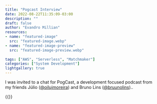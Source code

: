 ```yaml
---
title: "Pogcast Interview"
date: 2022-08-22T11:35:09-03:00
description: ""
draft: false
author: "Evandro Millian"
resources:
- name: "featured-image"
  src: "featured-image.webp"
- name: "featured-image-preview"
  src: "featured-image-preview.webp"
  
tags: ["AWS", "Serverless", "Matchmaker"]
categories: ["System Development"]
lightgallery: true
---
```


I was invited to a chat for PogCast, a development focused podcast from my friends Júlio ([@oilujmoreira](https://www.instagram.com/oilujmoreira)) and Bruno Lins ([@bruunolins](https://www.instagram.com/bruunolins))..

{{<youtube C3S_lACT8B8>}}